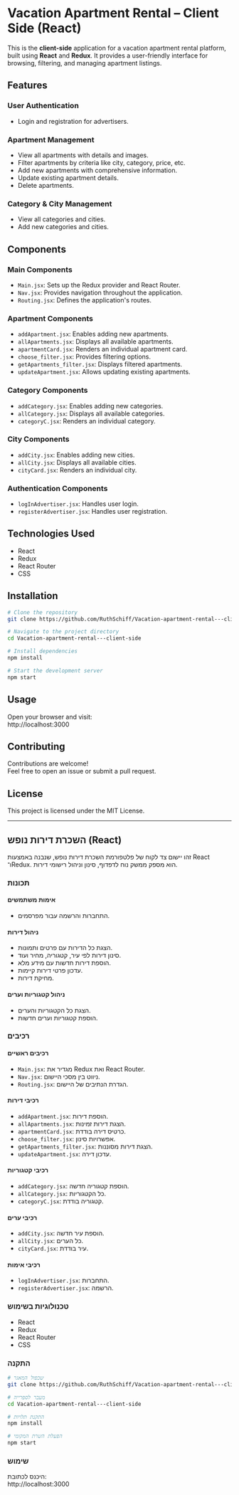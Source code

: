 
# Vacation Apartment Rental – Client Side (React)

This is the **client-side** application for a vacation apartment rental platform, built using **React** and **Redux**. It provides a user-friendly interface for browsing, filtering, and managing apartment listings.

## Features

### User Authentication
- Login and registration for advertisers.

### Apartment Management
- View all apartments with details and images.  
- Filter apartments by criteria like city, category, price, etc.  
- Add new apartments with comprehensive information.  
- Update existing apartment details.  
- Delete apartments.

### Category & City Management
- View all categories and cities.  
- Add new categories and cities.

## Components

### Main Components
- `Main.jsx`: Sets up the Redux provider and React Router.  
- `Nav.jsx`: Provides navigation throughout the application.  
- `Routing.jsx`: Defines the application's routes.

### Apartment Components
- `addApartment.jsx`: Enables adding new apartments.  
- `allApartments.jsx`: Displays all available apartments.  
- `apartmentCard.jsx`: Renders an individual apartment card.  
- `choose_filter.jsx`: Provides filtering options.  
- `getApartments_filter.jsx`: Displays filtered apartments.  
- `updateApartment.jsx`: Allows updating existing apartments.

### Category Components
- `addCategory.jsx`: Enables adding new categories.  
- `allCategory.jsx`: Displays all available categories.  
- `categoryC.jsx`: Renders an individual category.

### City Components
- `addCity.jsx`: Enables adding new cities.  
- `allCity.jsx`: Displays all available cities.  
- `cityCard.jsx`: Renders an individual city.

### Authentication Components
- `logInAdvertiser.jsx`: Handles user login.  
- `registerAdvertiser.jsx`: Handles user registration.

## Technologies Used

- React  
- Redux  
- React Router  
- CSS

## Installation

```bash
# Clone the repository
git clone https://github.com/RuthSchiff/Vacation-apartment-rental---client-side.git

# Navigate to the project directory
cd Vacation-apartment-rental---client-side

# Install dependencies
npm install

# Start the development server
npm start
```

## Usage

Open your browser and visit:  
http://localhost:3000

## Contributing

Contributions are welcome!  
Feel free to open an issue or submit a pull request.

## License

This project is licensed under the MIT License.

---

## השכרת דירות נופש (React)

זהו יישום צד לקוח של פלטפורמת השכרת דירות נופש, שנבנה באמצעות React ו־Redux. הוא מספק ממשק נוח לדפדוף, סינון וניהול רישומי דירות.

### תכונות

#### אימות משתמשים
- התחברות והרשמה עבור מפרסמים.

#### ניהול דירות
- הצגת כל הדירות עם פרטים ותמונות.  
- סינון דירות לפי עיר, קטגוריה, מחיר ועוד.  
- הוספת דירות חדשות עם מידע מלא.  
- עדכון פרטי דירות קיימות.  
- מחיקת דירות.

#### ניהול קטגוריות וערים
- הצגת כל הקטגוריות והערים.  
- הוספת קטגוריות וערים חדשות.

### רכיבים

#### רכיבים ראשיים
- `Main.jsx`: מגדיר את Redux ואת React Router.  
- `Nav.jsx`: ניווט בין מסכי היישום.  
- `Routing.jsx`: הגדרת הנתיבים של היישום.

#### רכיבי דירות
- `addApartment.jsx`: הוספת דירות.  
- `allApartments.jsx`: הצגת דירות זמינות.  
- `apartmentCard.jsx`: כרטיס דירה בודדת.  
- `choose_filter.jsx`: אפשרויות סינון.  
- `getApartments_filter.jsx`: הצגת דירות מסוננות.  
- `updateApartment.jsx`: עדכון דירה.

#### רכיבי קטגוריות
- `addCategory.jsx`: הוספת קטגוריה חדשה.  
- `allCategory.jsx`: כל הקטגוריות.  
- `categoryC.jsx`: קטגוריה בודדת.

#### רכיבי ערים
- `addCity.jsx`: הוספת עיר חדשה.  
- `allCity.jsx`: כל הערים.  
- `cityCard.jsx`: עיר בודדת.

#### רכיבי אימות
- `logInAdvertiser.jsx`: התחברות.  
- `registerAdvertiser.jsx`: הרשמה.

### טכנולוגיות בשימוש

- React  
- Redux  
- React Router  
- CSS

### התקנה

```bash
# שכפול המאגר
git clone https://github.com/RuthSchiff/Vacation-apartment-rental---client-side.git

# מעבר לספרייה
cd Vacation-apartment-rental---client-side

# התקנת תלויות
npm install

# הפעלת השרת המקומי
npm start
```

### שימוש

היכנס לכתובת:  
http://localhost:3000

